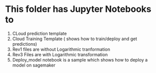 # This folder has Jupyter Notebooks to 
1. CLoud prediction template
2. Cloud Training Template ( shows how to train/deploy and get predictions)
3. Rev1 files are without Logarithmic tranformation
4. Rev3 Files are with Logarithmic transformation
5. Deploy_model notebook is a sample which shows how to deploy a model on sagemaker 
